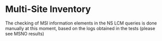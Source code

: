 # Multi-Site Inventory
The checking of MSI information elements in the NS LCM queries is done manually at this moment, based on the logs obtained in the tests (please see MSNO results)
